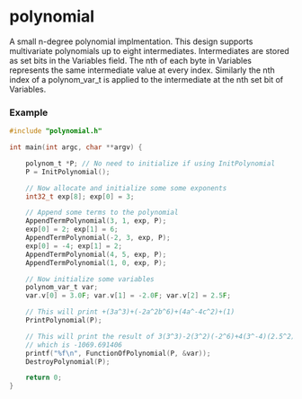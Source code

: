 # polynomial
A small n-degree polynomial implmentation.
This design supports multivariate polynomials up to eight intermediates. 
Intermediates are stored as set bits in the Variables field. The nth of each byte in Variables represents the same intermediate value at every index. Similarly the nth index of a polynom_var_t is applied to the intermediate at the nth set bit of Variables.
### Example
```c
#include "polynomial.h"

int main(int argc, char **argv) {

    polynom_t *P; // No need to initialize if using InitPolynomial
    P = InitPolynomial();

    // Now allocate and initialize some some exponents
    int32_t exp[8]; exp[0] = 3;

    // Append some terms to the polynomial
    AppendTermPolynomial(3, 1, exp, P);
    exp[0] = 2; exp[1] = 6;
    AppendTermPolynomial(-2, 3, exp, P);
    exp[0] = -4; exp[1] = 2;
    AppendTermPolynomial(4, 5, exp, P);
    AppendTermPolynomial(1, 0, exp, P);

    // Now initialize some variables
    polynom_var_t var; 
    var.v[0] = 3.0F; var.v[1] = -2.0F; var.v[2] = 2.5F;

    // This will print +(3a^3)+(-2a^2b^6)+(4a^-4c^2)+(1)
    PrintPolynomial(P);

    // This will print the result of 3(3^3)-2(3^2)(-2^6)+4(3^-4)(2.5^2)+(1)
    // which is -1069.691406
    printf("%f\n", FunctionOfPolynomial(P, &var));
    DestroyPolynomial(P);

    return 0;
}
```

